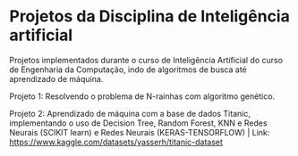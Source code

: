 # Projetos da Disciplina de Inteligência artificial
Projetos implementados durante o curso de Inteligência Artificial do curso de Engenharia da Computação, indo de algoritmos de busca até aprendizado de máquina.


Projeto 1: Resolvendo o problema de N-rainhas com algoritmo genético.


Projeto 2: Aprendizado de máquina com a base de dados Titanic, implementando o uso de Decision Tree, Random Forest, KNN e Redes Neurais (SCIKIT learn) e Redes Neurais (KERAS-TENSORFLOW) | 
Link: https://www.kaggle.com/datasets/yasserh/titanic-dataset
